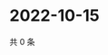 # 2022-10-15

共 0 条

<!-- BEGIN WEIBO -->
<!-- 最后更新时间 Sat Oct 15 2022 03:10:57 GMT+0800 (China Standard Time) -->

<!-- END WEIBO -->
